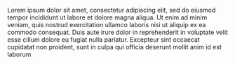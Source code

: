 Lorem ipsum dolor sit amet, consectetur adipiscing elit, sed do eiusmod tempor incididunt ut labore
 et dolore magna aliqua. Ut enim ad minim veniam, quis nostrud exercitation ullamco laboris nisi ut 
 aliquip ex ea commodo consequat. Duis aute irure dolor in reprehenderit in voluptate velit esse 
 cillum dolore eu fugiat nulla pariatur. Excepteur sint occaecat cupidatat non proident, sunt in culpa
  qui officia deserunt mollit anim id est laborum